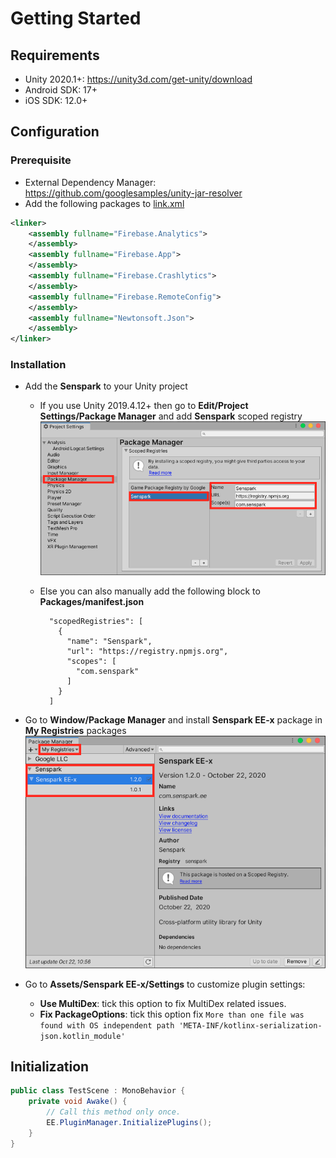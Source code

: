 # Getting Started
## Requirements
- Unity 2020.1+: <https://unity3d.com/get-unity/download>
- Android SDK: 17+
- iOS SDK: 12.0+

## Configuration
### Prerequisite
- External Dependency Manager: <https://github.com/googlesamples/unity-jar-resolver>
- Add the following packages to [link.xml](https://docs.unity3d.com/Manual/ManagedCodeStripping.html#LinkXML)
```xml
<linker>
    <assembly fullname="Firebase.Analytics">
    </assembly>
    <assembly fullname="Firebase.App">
    </assembly>
    <assembly fullname="Firebase.Crashlytics">
    </assembly>
    <assembly fullname="Firebase.RemoteConfig">
    </assembly>
    <assembly fullname="Newtonsoft.Json">
    </assembly>
</linker>
```

### Installation
- Add the **Senspark** to your Unity project
    - If you use Unity 2019.4.12+ then go to **Edit/Project Settings/Package Manager** and add **Senspark** scoped registry
    ![](getting-started-1.png)

    - Else you can also manually add the following block to **Packages/manifest.json**

            "scopedRegistries": [
              {
                "name": "Senspark",
                "url": "https://registry.npmjs.org",
                "scopes": [
                  "com.senspark"
                ]
              }
            ]
            

- Go to **Window/Package Manager** and install **Senspark EE-x** package in **My Registries** packages
![](getting-started-2.png)

- Go to **Assets/Senspark EE-x/Settings** to customize plugin settings:
    - **Use MultiDex**: tick this option to fix MultiDex related issues.
    - **Fix PackageOptions**: tick this option fix `More than one file was found with OS independent path 'META-INF/kotlinx-serialization-json.kotlin_module'`

## Initialization
```csharp
public class TestScene : MonoBehavior {
    private void Awake() {
        // Call this method only once.
        EE.PluginManager.InitializePlugins();
    }
}
```
